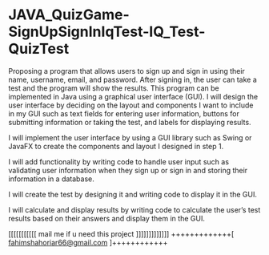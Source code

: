 # JAVA_QuizGame-SignUpSignInIqTest-IQ_Test-QuizTest
Proposing a program that allows users to sign up and sign in using their name, username, email, and password. After signing in, the user can take a test and the program will show the results. This program can be implemented in Java using a graphical user interface (GUI).
I will design the user interface by deciding on the layout and components I want to include in my GUI such as text fields for entering user information, buttons for submitting information or taking the test, and labels for displaying results.

I will implement the user interface by using a GUI library such as Swing or JavaFX to create the components and layout I designed in step 1.

I will add functionality by writing code to handle user input such as validating user information when they sign up or sign in and storing their information in a database.

I will create the test by designing it and writing code to display it in the GUI.

I will calculate and display results by writing code to calculate the user’s test results based on their answers and display them in the GUI.

[[[[[[[[[[[       mail me if u need this project        ]]]]]]]]]]]]]
+++++++++++++[        fahimshahoriar66@gmail.com             ]++++++++++++
